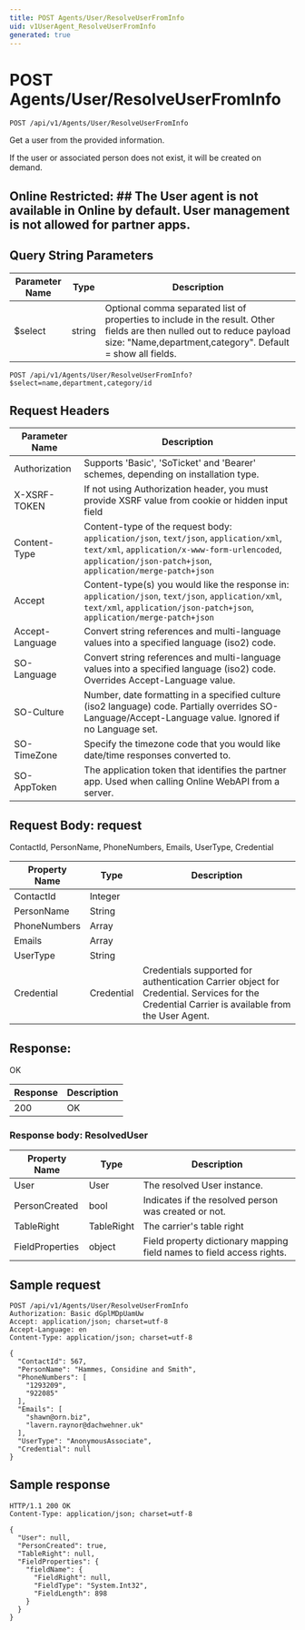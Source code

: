 ```yaml
---
title: POST Agents/User/ResolveUserFromInfo
uid: v1UserAgent_ResolveUserFromInfo
generated: true
---
```


# POST Agents/User/ResolveUserFromInfo

```http
POST /api/v1/Agents/User/ResolveUserFromInfo
```

Get a user from the provided information.


If the user or associated person does not exist, it will be created on demand.


## Online Restricted: ## The User agent is not available in Online by default. User management is not allowed for partner apps.






## Query String Parameters

| Parameter Name | Type |  Description |
|----------------|------|--------------|
| $select | string |  Optional comma separated list of properties to include in the result. Other fields are then nulled out to reduce payload size: "Name,department,category". Default = show all fields. |

```http
POST /api/v1/Agents/User/ResolveUserFromInfo?$select=name,department,category/id
```


## Request Headers

| Parameter Name | Description |
|----------------|-------------|
| Authorization  | Supports 'Basic', 'SoTicket' and 'Bearer' schemes, depending on installation type. |
| X-XSRF-TOKEN   | If not using Authorization header, you must provide XSRF value from cookie or hidden input field |
| Content-Type | Content-type of the request body: `application/json`, `text/json`, `application/xml`, `text/xml`, `application/x-www-form-urlencoded`, `application/json-patch+json`, `application/merge-patch+json` |
| Accept         | Content-type(s) you would like the response in: `application/json`, `text/json`, `application/xml`, `text/xml`, `application/json-patch+json`, `application/merge-patch+json` |
| Accept-Language | Convert string references and multi-language values into a specified language (iso2) code. |
| SO-Language | Convert string references and multi-language values into a specified language (iso2) code. Overrides Accept-Language value. |
| SO-Culture | Number, date formatting in a specified culture (iso2 language) code. Partially overrides SO-Language/Accept-Language value. Ignored if no Language set. |
| SO-TimeZone | Specify the timezone code that you would like date/time responses converted to. |
| SO-AppToken | The application token that identifies the partner app. Used when calling Online WebAPI from a server. |

## Request Body: request 

ContactId, PersonName, PhoneNumbers, Emails, UserType, Credential 

| Property Name | Type |  Description |
|----------------|------|--------------|
| ContactId | Integer |  |
| PersonName | String |  |
| PhoneNumbers | Array |  |
| Emails | Array |  |
| UserType | String |  |
| Credential | Credential | Credentials supported for authentication <para /> Carrier object for Credential. Services for the Credential Carrier is available from the <see cref="T:SuperOffice.CRM.Services.IUserAgent">User Agent</see>. |

## Response:

OK

| Response | Description |
|----------------|-------------|
| 200 | OK |

### Response body: ResolvedUser

| Property Name | Type |  Description |
|----------------|------|--------------|
| User | User | The resolved User instance. |
| PersonCreated | bool | Indicates if the resolved person was created or not. |
| TableRight | TableRight | The carrier's table right |
| FieldProperties | object | Field property dictionary mapping field names to field access rights. |

## Sample request

```http!
POST /api/v1/Agents/User/ResolveUserFromInfo
Authorization: Basic dGplMDpUamUw
Accept: application/json; charset=utf-8
Accept-Language: en
Content-Type: application/json; charset=utf-8

{
  "ContactId": 567,
  "PersonName": "Hammes, Considine and Smith",
  "PhoneNumbers": [
    "1293209",
    "922085"
  ],
  "Emails": [
    "shawn@orn.biz",
    "lavern.raynor@dachwehner.uk"
  ],
  "UserType": "AnonymousAssociate",
  "Credential": null
}
```

## Sample response

```http_
HTTP/1.1 200 OK
Content-Type: application/json; charset=utf-8

{
  "User": null,
  "PersonCreated": true,
  "TableRight": null,
  "FieldProperties": {
    "fieldName": {
      "FieldRight": null,
      "FieldType": "System.Int32",
      "FieldLength": 898
    }
  }
}
```